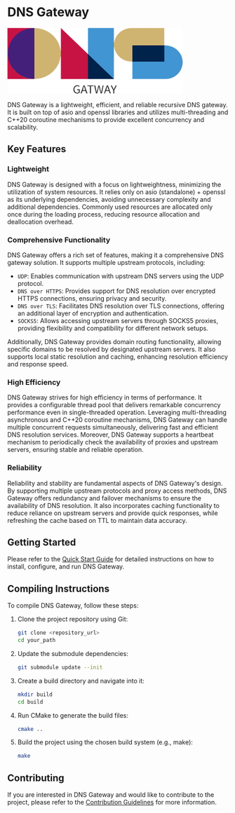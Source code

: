 # DNS Gateway
<img src="https://github.com/flakeforever/dns-gateway/blob/main/dns-gateway.png" alt="DNS Gateway Logo" width="400" height="150">

DNS Gateway is a lightweight, efficient, and reliable recursive DNS gateway. It is built on top of asio and openssl libraries and utilizes multi-threading and C++20 coroutine mechanisms to provide excellent concurrency and scalability.

## Key Features

### Lightweight

DNS Gateway is designed with a focus on lightweightness, minimizing the utilization of system resources. It relies only on asio (standalone) + openssl as its underlying dependencies, avoiding unnecessary complexity and additional dependencies. Commonly used resources are allocated only once during the loading process, reducing resource allocation and deallocation overhead.

### Comprehensive Functionality

DNS Gateway offers a rich set of features, making it a comprehensive DNS gateway solution. It supports multiple upstream protocols, including:

- `UDP`: Enables communication with upstream DNS servers using the UDP protocol.
- `DNS over HTTPS`: Provides support for DNS resolution over encrypted HTTPS connections, ensuring privacy and security.
- `DNS over TLS`: Facilitates DNS resolution over TLS connections, offering an additional layer of encryption and authentication.
- `SOCKS5`: Allows accessing upstream servers through SOCKS5 proxies, providing flexibility and compatibility for different network setups.

Additionally, DNS Gateway provides domain routing functionality, allowing specific domains to be resolved by designated upstream servers. It also supports local static resolution and caching, enhancing resolution efficiency and response speed.

### High Efficiency

DNS Gateway strives for high efficiency in terms of performance. It provides a configurable thread pool that delivers remarkable concurrency performance even in single-threaded operation. Leveraging multi-threading asynchronous and C++20 coroutine mechanisms, DNS Gateway can handle multiple concurrent requests simultaneously, delivering fast and efficient DNS resolution services. Moreover, DNS Gateway supports a heartbeat mechanism to periodically check the availability of proxies and upstream servers, ensuring stable and reliable operation.

### Reliability

Reliability and stability are fundamental aspects of DNS Gateway's design. By supporting multiple upstream protocols and proxy access methods, DNS Gateway offers redundancy and failover mechanisms to ensure the availability of DNS resolution. It also incorporates caching functionality to reduce reliance on upstream servers and provide quick responses, while refreshing the cache based on TTL to maintain data accuracy.

## Getting Started

Please refer to the [Quick Start Guide](/docs/quickstart.md) for detailed instructions on how to install, configure, and run DNS Gateway.

## Compiling Instructions

To compile DNS Gateway, follow these steps:

1. Clone the project repository using Git:

   ```bash
   git clone <repository_url>
   cd your_path
   ```
 
2. Update the submodule dependencies:
   
   ```bash
   git submodule update --init
   ```
 
3. Create a build directory and navigate into it:

   ```bash
   mkdir build
   cd build
   ```
 
4. Run CMake to generate the build files:
   
   ```bash
   cmake ..
   ```
 
5. Build the project using the chosen build system (e.g., make):

   ```bash
   make
   ```
    
## Contributing

If you are interested in DNS Gateway and would like to contribute to the project, please refer to the [Contribution Guidelines](/docs/contributing.md) for more information.
